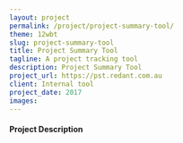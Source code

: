 ```yaml
---
layout: project
permalink: /project/project-summary-tool/
theme: 12wbt
slug: project-summary-tool
title: Project Summary Tool
tagline: A project tracking tool
description: Project Summary Tool
project_url: https://pst.redant.com.au
client: Internal tool
project_date: 2017
images:
---
```


#### Project Description


